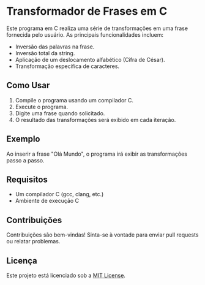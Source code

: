 # Transformador de Frases em C

Este programa em C realiza uma série de transformações em uma frase fornecida pelo usuário. As principais funcionalidades incluem:

- Inversão das palavras na frase.
- Inversão total da string.
- Aplicação de um deslocamento alfabético (Cifra de César).
- Transformação específica de caracteres.

## Como Usar

1. Compile o programa usando um compilador C.
2. Execute o programa.
3. Digite uma frase quando solicitado.
4. O resultado das transformações será exibido em cada iteração.

## Exemplo

Ao inserir a frase "Olá Mundo", o programa irá exibir as transformações passo a passo.

## Requisitos

- Um compilador C (gcc, clang, etc.)
- Ambiente de execução C

## Contribuições

Contribuições são bem-vindas! Sinta-se à vontade para enviar pull requests ou relatar problemas.

## Licença

Este projeto está licenciado sob a [MIT License](LICENSE).
